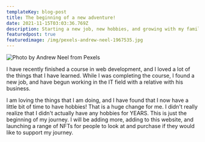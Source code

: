 ```yaml
---
templateKey: blog-post
title: The beginning of a new adventure!
date: 2021-11-15T03:03:36.769Z
description: Starting a new job, new hobbies, and growing with my family.
featuredpost: true
featuredimage: /img/pexels-andrew-neel-1967535.jpg
---
```

![Photo by Andrew Neel from Pexels](/img/pexels-andrew-neel-1967535.jpg "Thinking about remote work.")

I have recently finished a course in web development, and I loved a lot of the things that I have learned. While I was completing the course, I found a new job, and have begun working in the IT field with a relative with his business.

I am loving the things that I am doing, and I have found that I now have a little bit of time to have hobbies! That is a huge change for me. I didn't really realize that I didn't actually have any hobbies for YEARS. This is just the beginning of my journey. I will be adding more, adding to this website, and launching a range of NFTs for people to look at and purchase if they would like to support my journey.